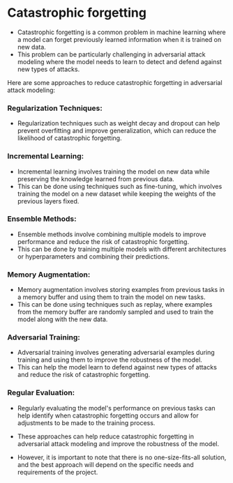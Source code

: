 # Catastrophic forgetting
- Catastrophic forgetting is a common problem in machine learning where a model can forget previously learned information when it is trained on new data. 
- This problem can be particularly challenging in adversarial attack modeling where the model needs to learn to detect and defend against new types of attacks.

Here are some approaches to reduce catastrophic forgetting in adversarial attack modeling:

### Regularization Techniques: 
- Regularization techniques such as weight decay and dropout can help prevent overfitting and improve generalization, which can reduce the likelihood of catastrophic forgetting.

### Incremental Learning: 
- Incremental learning involves training the model on new data while preserving the knowledge learned from previous data.
- This can be done using techniques such as fine-tuning, which involves training the model on a new dataset while keeping the weights of the previous layers fixed.

### Ensemble Methods: 
- Ensemble methods involve combining multiple models to improve performance and reduce the risk of catastrophic forgetting. 
- This can be done by training multiple models with different architectures or hyperparameters and combining their predictions.

### Memory Augmentation: 
- Memory augmentation involves storing examples from previous tasks in a memory buffer and using them to train the model on new tasks.
- This can be done using techniques such as replay, where examples from the memory buffer are randomly sampled and used to train the model along with the new data.

### Adversarial Training: 
- Adversarial training involves generating adversarial examples during training and using them to improve the robustness of the model. 
- This can help the model learn to defend against new types of attacks and reduce the risk of catastrophic forgetting.

### Regular Evaluation: 
- Regularly evaluating the model's performance on previous tasks can help identify when catastrophic forgetting occurs and allow for adjustments to be made to the training process.

- These approaches can help reduce catastrophic forgetting in adversarial attack modeling and improve the robustness of the model. 
- However, it is important to note that there is no one-size-fits-all solution, and the best approach will depend on the specific needs and requirements of the project.